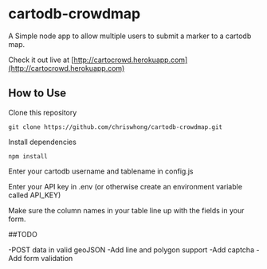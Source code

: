 # cartodb-crowdmap
A Simple node app to allow multiple users to submit a marker to a cartodb map.

Check it out live at [http://cartocrowd.herokuapp.com](http://cartocrowd.herokuapp.com)

## How to Use

Clone this repository

`git clone https://github.com/chriswhong/cartodb-crowdmap.git`

Install dependencies

`npm install`

Enter your cartodb username and tablename in config.js

Enter your API key in .env (or otherwise create an environment variable called API_KEY)

Make sure the column names in your table line up with the fields in your form.

##TODO

-POST data in valid geoJSON
-Add line and polygon support
-Add captcha
-Add form validation
